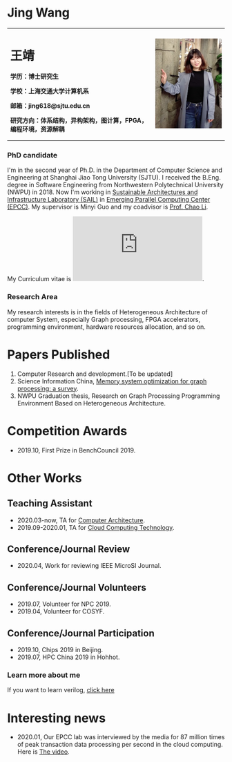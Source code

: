 # Jing Wang

<table border="0">
  <tr>
    <td width="50%">
      <h1>王靖</h1>
      <p><b>学历：博士研究生</b></p>
      <p><b>学校：上海交通大学计算机系</b></p>
      <p><b>邮箱：jing618@sjtu.edu.cn</b></p>
      <p><b>研究方向：体系结构，异构架构，图计算，FPGA，编程环境，资源解耦</b></p>
      <p><b></b></p>
    </td>
    <td width="25%">
      <img src="/wangjing.jpg" width="100%">   
    </td>
  </tr>
</table>

### PhD candidate  
I'm in the second year of Ph.D. in the Department of Computer Science and Engineering at Shanghai Jiao Tong University (SJTU). I received the B.Eng. degree in Software Engineering from Northwestern Polytechnical University (NWPU) in 2018. Now I'm working in [Sustainable Architectures and Infrastructure Laboratory (SAIL)](http://202.120.38.37/sail/index.html) in [Emerging Parallel Computing Center (EPCC)](http://epcc.sjtu.edu.cn). My supervisor is Minyi Guo and my coadvisor is [Prof. Chao Li](http://www.cs.sjtu.edu.cn/~lichao/index.html). 

My Curriculum vitae is ![CV](http://wangjing-home.github.io/CV.pdf).



### Research Area
My research interests is in the fields of Heterogeneous Architecture of computer System, especially Graph processing, FPGA accelerators, programming environment, hardware resources allocation, and so on.

# Papers Published
1. Computer Research and development.[To be updated]
2. Science Information China, [Memory system optimization for graph processing: a survey](http://engine.scichina.com/doi/10.1360/N112018-00281).
3. NWPU Graduation thesis, Research on Graph Processing Programming Environment Based on Heterogeneous Architecture.


# Competition Awards
- 2019.10, First Prize in BenchCouncil 2019.


# Other Works 
## Teaching Assistant
- 2020.03-now, TA for [Computer Architecture](https://oc.sjtu.edu.cn/courses/17679).
- 2019.09-2020.01, TA for [Cloud Computing Technology](http://www.cs.sjtu.edu.cn/~lichao/courses/cs236.html).

## Conference/Journal Review 
- 2020.04, Work for reviewing IEEE MicroSI Journal.

## Conference/Journal Volunteers 
- 2019.07, Volunteer for NPC 2019.
- 2019.04, Volunteer for COSYF.

## Conference/Journal Participation 
- 2019.10, Chips 2019 in Beijing.
- 2019.07,  HPC China 2019 in Hohhot.

### Learn more about me
If you want to learn verilog, [click here](https://blog.csdn.net/wjing66/article/details/90264267) 



# Interesting news
- 2020.01, Our EPCC lab was interviewed by the media for 87 million times of peak transaction data processing per second in the cloud computing. Here is [The video](https://v.qq.com/x/page/k30495auyu5.html).




